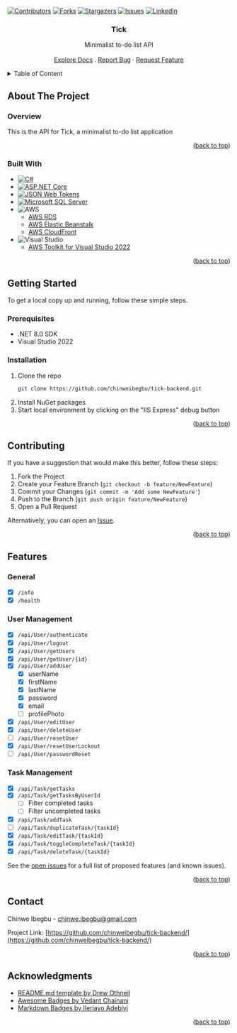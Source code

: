 <a name="readme-top"></a>


<!-- PROJECT SHIELDS -->
[![Contributors][contributors-shield]][contributors-url]
[![Forks][forks-shield]][forks-url]
[![Stargazers][stars-shield]][stars-url]
[![Issues][issues-shield]][issues-url]
[![LinkedIn][linkedin-shield]][linkedin-url]


<!-- PROJECT LOGO -->
<div align="center">
  <h3 align="center">Tick</h3>
  <p align="center">
    Minimalist to-do list API
    <br />
    <br />
    <a href="https://github.com/chinweibegbu/tick-backend">Explore Docs</a>
    .
<!--     <a href="https://www.youtube.com/channel/UCRWhX1g2ADZKLWMflBtVNxQ">View Demo</a>
    · -->
    <a href="https://github.com/chinweibegbu/tick-backend/issues">Report Bug</a>
    ·
    <a href="https://github.com/chinweibegbu/tick-backend/issues">Request Feature</a>
  </p>  
</div>


<!-- TABLE OF CONTENT -->
<details>
  <summary>Table of Content</summary>
  <ul>
    <li>
      <a href="#about-the-project">About The Project</a>
      <ul>
        <li><a href="#overview">Overview</a></li>
        <li><a href="#built-with">Built With</a></li>
      </ul>
    </li>
    <li>
      <a href="#getting-started">Getting Started</a>
      <ul>
        <li><a href="#prerequisites">Prerequisites</a></li>
        <li><a href="#installation">Installation</a></li>
      </ul>
    </li>
    <li><a href="#features">Features</a></li>
    <li><a href="#contributing">Contributing</a></li>
    <li><a href="#contact">Contact</a></li>
    <li><a href="#acknowledgments">Acknowledgments</a></li>
  </ul>
</details>


<!-- ABOUT THE PROJECT -->
## About The Project

### Overview

This is the API for Tick, a minimalist to-do list application

<p align="right">(<a href="#readme-top">back to top</a>)</p>


### Built With

* [![C#][C#]][C#-url]
* [![ASP.NET Core][ASP.NET Core]][ASP.NET Core-url]
* [![JSON Web Tokens][JSON Web Tokens]][JSON Web Tokens-url]
* [![Microsoft SQL Server][Microsoft SQL Server]][Microsoft SQL Server-url]
* ![AWS][AWS]
  * [AWS RDS](https://aws.amazon.com/rds/)
  * [AWS Elastic Beanstalk](https://aws.amazon.com/elasticbeanstalk/)
  * [AWS CloudFront](https://aws.amazon.com/cloudfront/)
* ![Visual Studio][Visual Studio]
  * [AWS Toolkit for Visual Studio 2022](https://marketplace.visualstudio.com/items?itemName=AmazonWebServices.AWSToolkitforVisualStudio2022)

<p align="right">(<a href="#readme-top">back to top</a>)</p>


<!-- GETTING STARTED -->
## Getting Started

To get a local copy up and running, follow these simple steps.

### Prerequisites

* .NET 8.0 SDK
* Visual Studio 2022

### Installation

1. Clone the repo
   ```sh
   git clone https://github.com/chinweibegbu/tick-backend.git
   ```
2. Install NuGet packages
3. Start local environment by clicking on the "IIS Express" debug button

<p align="right">(<a href="#readme-top">back to top</a>)</p>


<!-- CONTRIBUTING -->
## Contributing

If you have a suggestion that would make this better, follow these steps:

1. Fork the Project
2. Create your Feature Branch (`git checkout -b feature/NewFeature`)
3. Commit your Changes (`git commit -m 'Add some NewFeature'`)
4. Push to the Branch (`git push origin feature/NewFeature`)
5. Open a Pull Request

Alternatively, you can open an [Issue](https://github.com/chinweibegbu/tick-backend/issues).

<p align="right">(<a href="#readme-top">back to top</a>)</p>


<!-- FEATURES -->
## Features

### General
- [x] `/info`
- [x] `/health`

### User Management
- [x] `/api/User/authenticate`
- [x] `/api/User/logout`
- [x] `/api/User/getUsers`
- [x] `/api/User/getUser/{id}`
- [x] `/api/User/addUser`
  - [x] userName
  - [x] firstName
  - [x] lastName
  - [x] password
  - [x] email
  - [ ] profilePhoto
- [x] `/api/User/editUser`
- [x] `/api/User/deleteUser`
- [ ] `/api/User/resetUser`
- [x] `/api/User/resetUserLockout`
- [ ] `/api/User/passwordReset`

### Task Management
- [x] `/api/Task/getTasks`
- [x] `/api/Task/getTasksByUserId`
  - [ ] Filter completed tasks
  - [ ] Filter uncompleted tasks
- [x] `/api/Task/addTask`
- [ ] `/api/Task/duplicateTask/{taskId}`
- [x] `/api/Task/editTask/{taskId}`
- [x] `/api/Task/toggleCompleteTask/{taskId}`
- [x] `/api/Task/deleteTask/{taskId}`

See the [open issues](https://github.com/chinweibegbu/tick-backend/issues) for a full list of proposed features (and known issues).

<p align="right">(<a href="#readme-top">back to top</a>)</p>


<!-- CONTACT -->
## Contact

Chinwe Ibegbu - chinwe.ibegbu@gmail.com

Project Link: [https://github.com/chinweibegbu/tick-backend/](https://github.com/chinweibegbu/tick-backend/)

<p align="right">(<a href="#readme-top">back to top</a>)</p>


<!-- ACKNOWLEDGMENTS -->
## Acknowledgments

* [README.md template by Drew Othneil](https://github.com/othneildrew/Best-README-Template)
* [Awesome Badges by Vedant Chainani](https://dev.to/envoy_/150-badges-for-github-pnk)
* [Markdown Badges by Ileriayo Adebiyi](https://github.com/Ileriayo/markdown-badges)

<p align="right">(<a href="#readme-top">back to top</a>)</p>



<!-- MARKDOWN LINKS & IMAGES -->
<!-- https://www.markdownguide.org/basic-syntax/#reference-style-links -->
[contributors-shield]: https://img.shields.io/github/contributors/chinweibegbu/tick-backend.svg?style=for-the-badge
[contributors-url]: https://github.com/chinweibegbu/tick-backend/graphs/contributors
[forks-shield]: https://img.shields.io/github/forks/chinweibegbu/tick-backend.svg?style=for-the-badge
[forks-url]: https://github.com/chinweibegbu/tick-backend/network/members
[stars-shield]: https://img.shields.io/github/stars/chinweibegbu/tick-backend.svg?style=for-the-badge
[stars-url]: https://github.com/chinweibegbu/tick-backend/stargazers
[issues-shield]: https://img.shields.io/github/issues/chinweibegbu/tick-backend.svg?style=for-the-badge
[issues-url]: https://github.com/chinweibegbu/tick-backend/issues
[linkedin-shield]: https://img.shields.io/badge/-LinkedIn-black.svg?style=for-the-badge&logo=linkedin&colorB=555
[linkedin-url]: https://linkedin.com/in/chinwe-ibegbu
[product-screenshot]: https://drive.google.com/file/d/162i407l3yuw7hCjHVDJ8t_wPiVA16cnZ/view?usp=sharing

[C#]: https://img.shields.io/badge/C%23-239120?style=for-the-badge&logo=c-sharp&logoColor=white
[C#-url]: https://learn.microsoft.com/en-us/dotnet/csharp/
[ASP.NET Core]: https://img.shields.io/badge/.NET-5C2D91?style=for-the-badge&logo=.net&logoColor=white
[ASP.NET Core-url]: https://dotnet.microsoft.com/en-us/apps/aspnet
[JSON Web Tokens]: https://img.shields.io/badge/json%20web%20tokens-323330?style=for-the-badge&logo=json-web-tokens&logoColor=pink
[JSON Web Tokens-url]: https://jwt.io/
[Microsoft SQL Server]: https://img.shields.io/badge/Microsoft_SQL_Server-CC2927?style=for-the-badge&logo=microsoft-sql-server&logoColor=white
[Microsoft SQL Server-url]: https://www.microsoft.com/en-us/sql-server/sql-server-downloads
[AWS]: https://img.shields.io/badge/Amazon_AWS-FF9900?style=for-the-badge&logo=amazonaws&logoColor=white
[Visual Studio]: https://img.shields.io/badge/Visual_Studio-5C2D91?style=for-the-badge&logo=visual%20studio&logoColor=white
